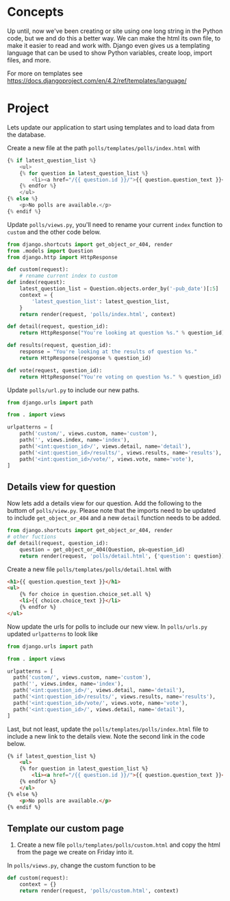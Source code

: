 # Concepts
Up until, now we've been creating or site using one long string in the Python code, but we and
do this a better way.  We can make the html its own file, to make it easier to read and work
with.  Django even gives us a templating language that can be used to show Python variables,
create loop, import files, and more.

For more on templates see https://docs.djangoproject.com/en/4.2/ref/templates/language/

# Project
Lets update our application to start using templates and to load data from the database. 

Create a new file at the path `polls/templates/polls/index.html` with
```python
{% if latest_question_list %}
    <ul>
    {% for question in latest_question_list %}
        <li><a href="/{{ question.id }}/">{{ question.question_text }}</a></li>
    {% endfor %}
    </ul>
{% else %}
    <p>No polls are available.</p>
{% endif %}
```

  
Update `polls/views.py`, you'll need to rename your current `index` function to `custom` and 
the other code below. 
```python
from django.shortcuts import get_object_or_404, render
from .models import Question
from django.http import HttpResponse

def custom(request):
    # rename current index to custom
def index(request):
    latest_question_list = Question.objects.order_by('-pub_date')[:5]
    context = {
        'latest_question_list': latest_question_list,
    }
    return render(request, 'polls/index.html', context)

def detail(request, question_id):
    return HttpResponse("You're looking at question %s." % question_id)

def results(request, question_id):
    response = "You're looking at the results of question %s."
    return HttpResponse(response % question_id)

def vote(request, question_id):
    return HttpResponse("You're voting on question %s." % question_id)
```

Update `polls/url.py` to include our new paths.
```python
from django.urls import path

from . import views

urlpatterns = [
    path('custom/', views.custom, name='custom'),
    path('', views.index, name='index'),
    path('<int:question_id>/', views.detail, name='detail'),
    path('<int:question_id>/results/', views.results, name='results'),
    path('<int:question_id>/vote/', views.vote, name='vote'),
]
```

## Details view for question
Now lets add a details view for our question.  Add the following to the buttom of `polls/view.py`.
Please note that the imports need to be updated to include `get_object_or_404` and a new  `detail`
function needs to be added.
```python
from django.shortcuts import get_object_or_404, render
# other fuctions 
def detail(request, question_id):
    question = get_object_or_404(Question, pk=question_id)
    return render(request, 'polls/detail.html', {'question': question})
```

Create a new file `polls/templates/polls/detail.html` with
```html
<h1>{{ question.question_text }}</h1>
<ul>
    {% for choice in question.choice_set.all %}
    <li>{{ choice.choice_text }}</li>
    {% endfor %}
</ul>
```

Now update the urls for polls to include our new view.  In `polls/urls.py` updated 
`urlpatterns` to look like 
```python
from django.urls import path

from . import views

urlpatterns = [
  path('custom/', views.custom, name='custom'),
  path('', views.index, name='index'),
  path('<int:question_id>/', views.detail, name='detail'),
  path('<int:question_id>/results/', views.results, name='results'),
  path('<int:question_id>/vote/', views.vote, name='vote'),
  path('<int:question_id>/', views.detail, name='detail'),
]
```

Last, but not least, update the `polls/templates/polls/index.html` file to include a new link to
the details view.  Note the second link in the code below.
```html
{% if latest_question_list %}
    <ul>
    {% for question in latest_question_list %}
        <li><a href="/{{ question.id }}/">{{ question.question_text }}</a> <a href="{% url 'detail' question.id %}">details</a></li>
    {% endfor %}
    </ul>
{% else %}
    <p>No polls are available.</p>
{% endif %}
```

## Template our custom page

1. Create a new file `polls/templates/polls/custom.html` and copy the html from the page we create
on Friday into it.

In `polls/views.py`, change the custom function to be  
```python
def custom(request):
    context = {}
    return render(request, 'polls/custom.html', context)
```